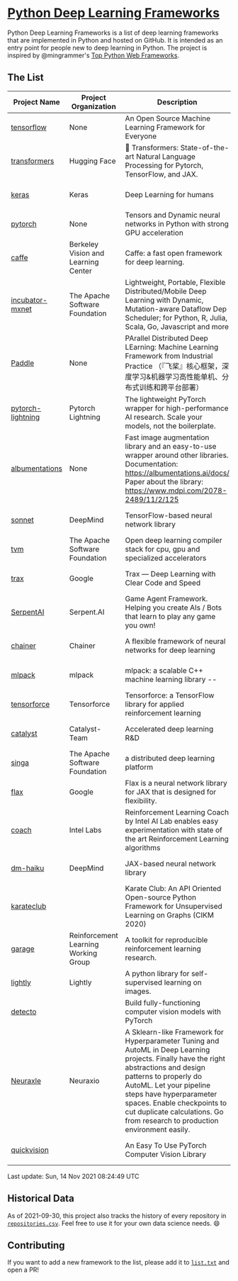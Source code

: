 # [Python Deep Learning Frameworks](https://www.github.com/shimst3r/python-deep-learning-frameworks)

Python Deep Learning Frameworks is a list of deep learning frameworks that are implemented in Python and hosted on GitHub. It is intended as an entry point for people new to deep learning in Python. The project is inspired by @mingrammer's [Top Python Web Frameworks](https://github.com/mingrammer/python-web-framework-stars).

## The List

| Project Name | Project Organization | Description | Stars | Forks | Open Issues | Last Commit |
| ------------ | -------------------- | ----------- | ----: | ----: | ----------: | ----------- |
| [tensorflow](https://tensorflow.org) | None | An Open Source Machine Learning Framework for Everyone | 160544 | 85797 | 2854 | 0 day(s) ago |
| [transformers](https://huggingface.co/transformers) | Hugging Face | 🤗 Transformers: State-of-the-art Natural Language Processing for Pytorch, TensorFlow, and JAX. | 54032 | 12789 | 413 | 0 day(s) ago |
| [keras](http://keras.io/) | Keras | Deep Learning for humans | 53183 | 18890 | 255 | 0 day(s) ago |
| [pytorch](https://pytorch.org) | None | Tensors and Dynamic neural networks in Python with strong GPU acceleration | 52083 | 14238 | 10356 | 0 day(s) ago |
| [caffe](http://caffe.berkeleyvision.org/) | Berkeley Vision and Learning Center | Caffe: a fast open framework for deep learning. | 32070 | 18902 | 1174 | 0 day(s) ago |
| [incubator-mxnet](https://mxnet.apache.org) | The Apache Software Foundation | Lightweight, Portable, Flexible Distributed/Mobile Deep Learning with Dynamic, Mutation-aware Dataflow Dep Scheduler; for Python, R, Julia, Scala, Go, Javascript and more | 19744 | 6879 | 1954 | 0 day(s) ago |
| [Paddle](http://www.paddlepaddle.org/) | None | PArallel Distributed Deep LEarning: Machine Learning Framework from Industrial Practice （『飞桨』核心框架，深度学习&机器学习高性能单机、分布式训练和跨平台部署） | 16933 | 4118 | 2907 | 0 day(s) ago |
| [pytorch-lightning](https://pytorchlightning.ai) | Pytorch Lightning | The lightweight PyTorch wrapper for high-performance AI research. Scale your models, not the boilerplate. | 16154 | 1975 | 423 | 0 day(s) ago |
| [albumentations](https://albumentations.ai) | None | Fast image augmentation library and an easy-to-use wrapper around other libraries. Documentation:  https://albumentations.ai/docs/ Paper about the library: https://www.mdpi.com/2078-2489/11/2/125 | 9117 | 1164 | 238 | 0 day(s) ago |
| [sonnet](https://sonnet.dev/) | DeepMind | TensorFlow-based neural network library | 9067 | 1297 | 23 | 1 day(s) ago |
| [tvm](https://tvm.apache.org/) | The Apache Software Foundation | Open deep learning compiler stack for cpu, gpu and specialized accelerators | 7339 | 2260 | 342 | 1 day(s) ago |
| [trax](https://github.com/google/trax) | Google | Trax — Deep Learning with Clear Code and Speed | 6576 | 660 | 80 | 0 day(s) ago |
| [SerpentAI](http://serpent.ai) | Serpent.AI | Game Agent Framework. Helping you create AIs / Bots that learn to play any game you own! | 6081 | 715 | 2 | 1 day(s) ago |
| [chainer](https://chainer.org) | Chainer | A flexible framework of neural networks for deep learning | 5634 | 1375 | 11 | 3 day(s) ago |
| [mlpack](https://www.mlpack.org/) | mlpack | mlpack: a scalable C++ machine learning library --  | 3849 | 1390 | 81 | 0 day(s) ago |
| [tensorforce](https://github.com/tensorforce/tensorforce) | Tensorforce | Tensorforce: a TensorFlow library for applied reinforcement learning | 3047 | 511 | 5 | 2 day(s) ago |
| [catalyst](https://catalyst-team.com) | Catalyst-Team | Accelerated deep learning R&D | 2768 | 349 | 10 | 0 day(s) ago |
| [singa](https://github.com/apache/singa) | The Apache Software Foundation | a distributed deep learning platform | 2381 | 703 | 37 | 2 day(s) ago |
| [flax](https://github.com/google/flax) | Google | Flax is a neural network library for JAX that is designed for flexibility. | 2285 | 270 | 167 | 0 day(s) ago |
| [coach](https://intellabs.github.io/coach/) | Intel Labs | Reinforcement Learning Coach by Intel AI Lab enables easy experimentation with state of the art Reinforcement Learning algorithms | 2077 | 414 | 87 | 1 day(s) ago |
| [dm-haiku](https://dm-haiku.readthedocs.io) | DeepMind | JAX-based neural network library | 1467 | 115 | 34 | 1 day(s) ago |
| [karateclub](https://karateclub.readthedocs.io) |  | Karate Club: An API Oriented Open-source Python Framework for Unsupervised Learning on Graphs (CIKM 2020) | 1430 | 174 | 0 | 0 day(s) ago |
| [garage](https://github.com/rlworkgroup/garage) | Reinforcement Learning Working Group | A toolkit for reproducible reinforcement learning research. | 1331 | 239 | 219 | 1 day(s) ago |
| [lightly](https://github.com/lightly-ai/lightly) | Lightly | A python library for self-supervised learning on images. | 1300 | 82 | 50 | 1 day(s) ago |
| [detecto](https://detecto.readthedocs.io/) |  | Build fully-functioning computer vision models with PyTorch | 516 | 86 | 27 | 2 day(s) ago |
| [Neuraxle](https://www.neuraxle.org/) | Neuraxio | A Sklearn-like Framework for Hyperparameter Tuning and AutoML in Deep Learning projects. Finally have the right abstractions and design patterns to properly do AutoML. Let your pipeline steps have hyperparameter spaces. Enable checkpoints to cut duplicate calculations. Go from research to production environment easily. | 474 | 51 | 136 | 1 day(s) ago |
| [quickvision](https://github.com/oke-aditya/quickvision) |  | An Easy To Use PyTorch Computer Vision Library | 48 | 4 | 19 | 19 day(s) ago |

Last update: Sun, 14 Nov 2021 08:24:49 UTC

## Historical Data

As of 2021-09-30, this project also tracks the history of every repository in [`repositories.csv`](./repositories.csv). Feel free to use it for your own data science needs. :smile:

## Contributing

If you want to add a new framework to the list, please add it to [`list.txt`](./python-deep-learning-frameworks/list.txt) and open a PR!